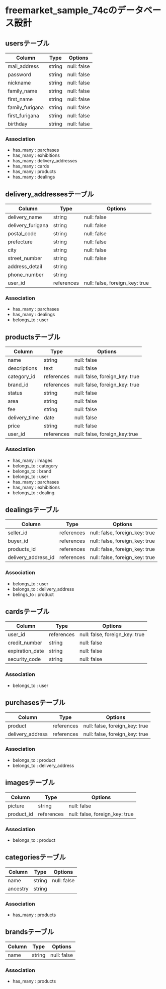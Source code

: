 # freemarket_sample_74cのデータベース設計


## usersテーブル
|Column|Type|Options|
|------|----|-------|
|mail_address|string|null: false|
|password|string|null: false|
|nickname|string|null: false|
|family_name|string|null: false|
|first_name|string|null: false|
|family_furigana|string|null: false|
|first_furigana|string|null: false|
|birthday|string|null: false|
### Association
- has_many : parchases
- has_many : exhibitions
- has_many : delivery_addresses
- has_many : cards
- has_many : products
- has_many : dealings

## delivery_addressesテーブル
|Column|Type|Options|
|------|----|-------|
|delivery_name|string|null: false|
|delivery_furigana|string|null: false|
|postal_code|string|null: false|
|prefecture|string|null: false|
|city|string|null: false|
|street_number|string|null: false|
|address_detail|string||
|phone_number|string||
|user_id|references|null: false, foreign_key: true|
### Association
- has_many : parchases
- has_many : dealings
- belongs_to : user

## productsテーブル
|Column|Type|Options|
|------|----|-------|
|name|string|null: false|
|descriptions|text|null: false|
|category_id|references|null: false, foreign_key: true|
|brand_id|references|null: false, foreign_key: true|
|status|string|null: false|
|area|string|null: false|
|fee|string|null: false|
|delivery_time|date|null: false|
|price|string|null: false|
|user_id|references|null: false, foreign_key:true|
### Association
- has_many : images
- belongs_to : category
- belongs_to : brand
- belongs_to : user
- has_many : parchases
- has_many : exhibitions
- belongs_to : dealing

## dealingsテーブル
|Column|Type|Options|
|------|----|-------|
|seller_id|references|null: false, foreign_key: true|
|buyer_id|references|null: false, foreign_key: true|
|products_id|references|null: false, foreign_key: true|
|delivery_address_id|references|null: false, foreign_key: true|
### Association
- belongs_to : user
- belongs_to : delivery_address
- belings_to : product


## cardsテーブル
|Column|Type|Options|
|------|----|-------|
|user_id|references|null: false, foreign_key: true|
|credit_number|string|null: false|
|expiration_date|string|null: false|
|security_code|string|null: false|
### Association
- belongs_to : user

## purchasesテーブル
|Column|Type|Options|
|------|----|-------|
|product|references|null: false, foreign_key: true|
|delivery_address|references|null: false, foreign_key: true|
### Association
- belongs_to : product
- belongs_to : delivery_address

## imagesテーブル
|Column|Type|Options|
|------|----|-------|
|picture|string|null: false|
|product_id|references|null: false, foreign_key: true|
### Association
- belongs_to : product

## categoriesテーブル
|Column|Type|Options|
|------|----|-------|
|name|string|null: false|
|ancestry|string|
### Association
- has_many : products

## brandsテーブル
|Column|Type|Options|
|------|----|-------|
|name|string|null: false|
### Association
- has_many : products